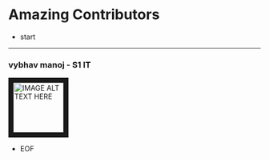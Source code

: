 # Amazing Contributors 

- start
------
### vybhav manoj - S1 IT
<img src="https://images.pexels.com/photos/1110670/pexels-photo-1110670.jpeg?auto=compress&cs=tinysrgb&dpr=2&h=650&w=940" 
alt="IMAGE ALT TEXT HERE" width="100" height="100" border="10" />
- EOF
